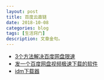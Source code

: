 ```yaml
---
layout: post
title: 百度云直链
date: 2018-10-08
categories: blog
tags: [生活窍门]
description: 文章金句。
---
```


- [3个方法解决百度网盘限速](https://www.runningcheese.com/baiduyun)
- [发一个百度网盘视频极速下载的软件](http://www.lukou.com/userfeed/11324158)
- [idm下载器](http://www.33lc.com/soft/3311.html)
